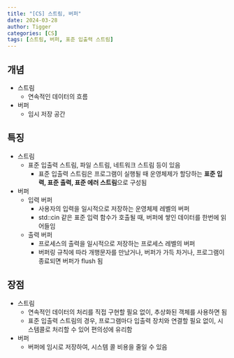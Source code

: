 ```yaml
---
title: "[CS] 스트림, 버퍼"
date: 2024-03-28
author: Tigger
categories: [CS]
tags: [스트림, 버퍼, 표준 입출력 스트림]
---
```


## 개념 
+ 스트림
	+ 연속적인 데이터의 흐름
+ 버퍼
	+ 임시 저장 공간

## 특징
+ 스트림
	+ 표준 입출력 스트림, 파일 스트림, 네트워크 스트림 등이 있음
		+ 표준 입출력 스트림은 프로그램이 실행될 때
		운영체제가 할당하는 **표준 입력, 표준 출력, 표준 에러 스트림**으로 구성됨
+ 버퍼
	+ 입력 버퍼
		+ 사용자의 입력을 일시적으로 저장하는 운영체제 레벨의 버퍼
		+ std::cin 같은 표준 입력 함수가 호출될 때, 버퍼에 쌓인 데이터를 한번에 읽어들임
	+ 출력 버퍼
		+ 프로세스의 출력을 일시적으로 저장하는 프로세스 레벨의 버퍼 
		+ 버퍼링 규칙에 따라 개행문자를 만났거나, 버퍼가 가득 차거나, 프로그램이 종료되면 버퍼가 flush 됨

## 장점
+ 스트림
	+ 연속적인 데이터의 처리를 직접 구현할 필요 없이, 추상화된 객체를 사용하면 됨
	+ 표준 입출력 스트림의 경우, 프로그램마다 입출력 장치와 연결할 필요 없이, 시스템콜로 처리할 수 있어 편의성에 유리함
+ 버퍼
	+ 버퍼에 임시로 저장하여, 시스템 콜 비용을 줄일 수 있음
